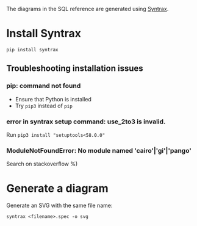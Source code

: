 The diagrams in the SQL reference are generated using [Syntrax](https://github.com/kevinpt/syntrax).

# Install Syntrax

```
pip install syntrax
```

## Troubleshooting installation issues

### pip: command not found

- Ensure that Python is installed
- Try `pip3` instead of `pip` 

### error in syntrax setup command: use_2to3 is invalid.

Run `pip3 install "setuptools<58.0.0"`

### ModuleNotFoundError: No module named 'cairo'|'gi'|'pango'

Search on stackoverflow %)

# Generate a diagram

Generate an SVG with the same file name:

```
syntrax <filename>.spec -o svg
```